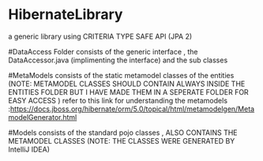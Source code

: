 # HibernateLibrary
a generic library using CRITERIA TYPE SAFE API (JPA 2)

#DataAccess Folder
consists of the generic interface , the DataAccessor.java (implimenting the interface) and the sub classes 

#MetaModels
consists of the static metamodel classes of the entities (NOTE: METAMODEL CLASSES SHOULD CONTAIN ALWAYS INSIDE THE ENTITIES FOLDER BUT I HAVE MADE THEM IN A SEPERATE FOLDER FOR EASY ACCESS )
refer to this link for understanding the metamodels :https://docs.jboss.org/hibernate/orm/5.0/topical/html/metamodelgen/MetamodelGenerator.html

#Models
consists of the standard pojo classes , ALSO CONTAINS THE METAMODEL CLASSES (NOTE: THE CLASSES WERE GENERATED BY IntelliJ IDEA)
